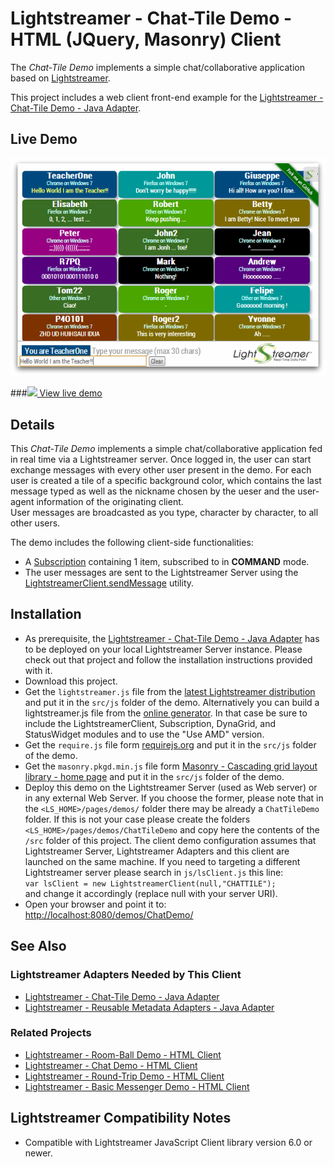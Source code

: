 # Lightstreamer - Chat-Tile Demo - HTML (JQuery, Masonry) Client

<!-- START DESCRIPTION lightstreamer-example-chattile-client-javascript -->
The *Chat-Tile Demo* implements a simple chat/collaborative application based on [Lightstreamer](http://www.lightstreamer.com).

This project includes a web client front-end example for the [Lightstreamer - Chat-Tile Demo - Java Adapter](https://github.com/Weswit/Lightstreamer-example-ChatTile-adapter-java).

## Live Demo
[![screenshot](screen_large.png)](http://demos.lightstreamer.com/ChatTileDemo)

###[![](http://demos.lightstreamer.com/site/img/play.png) View live demo](http://demos.lightstreamer.com/ChatTileDemo)

## Details

This *Chat-Tile Demo* implements a simple chat/collaborative application fed in real time via a Lightstreamer server.
Once logged in, the user can start exchange messages with every other user present in the demo. For each user is created a tile of a specific background color, which contains the last message typed as well as the nickname chosen by the ueser and the user-agent information of the originating client.<br>
User messages are broadcasted as you type, character by character, to all other users.

The demo includes the following client-side functionalities:
* A [Subscription](http://www.lightstreamer.com/docs/client_javascript_uni_api/Subscription.html) containing 1 item, subscribed to in <b>COMMAND</b> mode.
* The user messages are sent to the Lightstreamer Server using the [LightstreamerClient.sendMessage](http://www.lightstreamer.com/docs/client_javascript_uni_api/LightstreamerClient.html#sendMessage) utility.

<!-- END DESCRIPTION lightstreamer-example-chattile-client-javascript -->

## Installation

* As prerequisite, the [Lightstreamer - Chat-Tile Demo - Java Adapter](https://github.com/Weswit/Lightstreamer-example-ChatTile-adapter-java) has to be deployed on your local Lightstreamer Server instance. Please check out that project and follow the installation instructions provided with it.
* Download this project.
* Get the `lightstreamer.js` file from the [latest Lightstreamer distribution](http://www.lightstreamer.com/download) 
  and put it in the `src/js` folder of the demo. Alternatively you can build a lightstreamer.js file from the 
  [online generator](http://www.lightstreamer.com/distros/Lightstreamer_Allegro-Presto-Vivace_5_1_1_Colosseo_20130305/Lightstreamer/DOCS-SDKs/sdk_client_javascript/tools/generator.html).
  In that case be sure to include the LightstreamerClient, Subscription, DynaGrid, and StatusWidget modules and to use the "Use AMD" version.
* Get the `require.js` file form [requirejs.org](http://requirejs.org/docs/download.html) and put it in the `src/js` folder of the demo.
*  Get the `masonry.pkgd.min.js` file form [Masonry - Cascading grid layout library - home page](http://masonry.desandro.com/) and put it in the `src/js` folder of the demo.
* Deploy this demo on the Lightstreamer Server (used as Web server) or in any external Web Server. If you choose the former, please note that in the `<LS_HOME>/pages/demos/` folder there may be already a `ChatTileDemo` folder. If this is not your case please create the folders `<LS_HOME>/pages/demos/ChatTileDemo` and copy here the contents of the `/src` folder of this project.
The client demo configuration assumes that Lightstreamer Server, Lightstreamer Adapters and this client are launched on the same machine. If you need to targeting a different Lightstreamer server please search in `js/lsClient.js` this line:<BR/> `var lsClient = new LightstreamerClient(null,"CHATTILE");`<BR/> and change it accordingly (replace null with your server URI).
* Open your browser and point it to: [http://localhost:8080/demos/ChatDemo/](http://localhost:8080/demos/ChatTileDemo/)

## See Also

### Lightstreamer Adapters Needed by This Client

<!-- START RELATED_ENTRIES -->
* [Lightstreamer - Chat-Tile Demo -  Java Adapter](https://github.com/Weswit/Lightstreamer-example-ChatTile-adapter-java)
* [Lightstreamer - Reusable Metadata Adapters - Java Adapter](https://github.com/Weswit/Lightstreamer-example-ReusableMetadata-adapter-java)

<!-- END RELATED_ENTRIES -->

### Related Projects

* [Lightstreamer - Room-Ball Demo - HTML Client](https://github.com/Weswit/Lightstreamer-example-RoomBall-client-javascript)
* [Lightstreamer - Chat Demo - HTML Client](https://github.com/Weswit/Lightstreamer-example-Chat-client-javascript)
* [Lightstreamer - Round-Trip Demo - HTML Client](https://github.com/Weswit/Lightstreamer-example-RoundTrip-client-javascript)
* [Lightstreamer - Basic Messenger Demo - HTML Client](https://github.com/Weswit/Lightstreamer-example-Messenger-client-javascript)

## Lightstreamer Compatibility Notes

- Compatible with Lightstreamer JavaScript Client library version 6.0 or newer.
